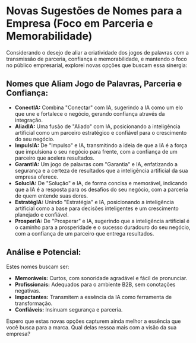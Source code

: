 # Novas Sugestões de Nomes para a Empresa (Foco em Parceria e Memorabilidade)

Considerando o desejo de aliar a criatividade dos jogos de palavras com a transmissão de parceria, confiança e memorabilidade, e mantendo o foco no público empresarial, explorei novas opções que buscam essa sinergia:

## Nomes que Aliam Jogo de Palavras, Parceria e Confiança:

*   **ConectIA:** Combina "Conectar" com IA, sugerindo a IA como um elo que une e fortalece o negócio, gerando confiança através da integração.
*   **AliadIA:** Uma fusão de "Aliado" com IA, posicionando a inteligência artificial como um parceiro estratégico e confiável para o crescimento do seu negócio.
*   **ImpulsIA:** De "Impulso" e IA, transmitindo a ideia de que a IA é a força que impulsiona o seu negócio para frente, com a confiança de um parceiro que acelera resultados.
*   **GarantIA:** Um jogo de palavras com "Garantia" e IA, enfatizando a segurança e a certeza de resultados que a inteligência artificial da sua empresa oferece.
*   **SolucIA:** De "Solução" e IA, de forma concisa e memorável, indicando que a IA é a resposta para os desafios do seu negócio, com a parceria de quem entende suas dores.
*   **EstratégIA:** Unindo "Estratégia" e IA, posicionando a inteligência artificial como a base para decisões inteligentes e um crescimento planejado e confiável.
*   **ProsperIA:** De "Prosperar" e IA, sugerindo que a inteligência artificial é o caminho para a prosperidade e o sucesso duradouro do seu negócio, com a confiança de um parceiro que entrega resultados.

## Análise e Potencial:

Estes nomes buscam ser:
- **Memoráveis:** Curtos, com sonoridade agradável e fácil de pronunciar.
- **Profissionais:** Adequados para o ambiente B2B, sem conotações negativas.
- **Impactantes:** Transmitem a essência da IA como ferramenta de transformação.
- **Confiáveis:** Insinuam segurança e parceria.

Espero que estas novas opções capturem ainda melhor a essência que você busca para a marca. Qual delas ressoa mais com a visão da sua empresa?

